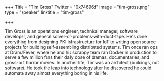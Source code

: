 +++
Title = "Tim Gross"
Twitter = "0x74696d"
image = "tim-gross.png"
type = "speaker"
linktitle = "tim-gross"

+++

Tim Gross is an operations engineer, technical manager, software developer, and general solver-of-problems-with-duct-tape. He's done everything from designing PKI infrastructure for IoT to writing open source projects for building self-assembling distributed systems. Tim once ran ops at DramaFever, where he and his scrappy team ran Docker in production to serve a few million fans their daily dose of dramas, documentaries, and gross-out horror movies. In another life, Tim was an architect (buildings, not software). He took the leap into technology after he discovered he could automate away almost everything boring in his life.
